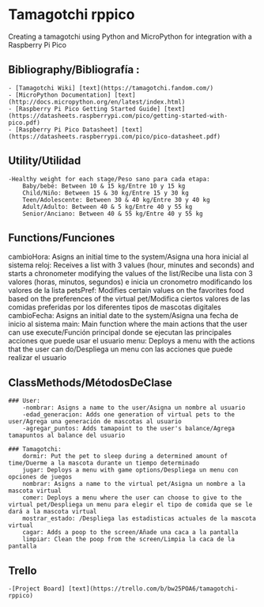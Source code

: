 # Tamagotchi rppico
 Creating a tamagotchi using Python and MicroPython for integration with a Raspberry Pi Pico

## Bibliography/Bibliografía :
    - [Tamagotchi Wiki] [text](https://tamagotchi.fandom.com/)
    - [MicroPython Documentation] [text](http://docs.micropython.org/en/latest/index.html)
    - [Raspberry Pi Pico Getting Started Guide] [text](https://datasheets.raspberrypi.com/pico/getting-started-with-pico.pdf)
    - [Raspberry Pi Pico Datasheet] [text](https://datasheets.raspberrypi.com/pico/pico-datasheet.pdf)


## Utility/Utilidad
    -Healthy weight for each stage/Peso sano para cada etapa:
        Baby/bebé: Between 10 & 15 kg/Entre 10 y 15 kg
        Child/Niño: Between 15 & 30 kg/Entre 15 y 30 kg
        Teen/Adolescente: Between 30 & 40 kg/Entre 30 y 40 kg
        Adult/Adulto: Between 40 & 5 kg/Entre 40 y 55 kg
        Senior/Anciano: Between 40 & 55 kg/Entre 40 y 55 kg


## Functions/Funciones
cambioHora: Asigns an initial time to the system/Asigna una hora inicial al sistema
reloj: Receives a list with 3 values (hour, minutes and seconds) and starts a chronometer modifying the values of the list/Recibe una lista con 3 valores (horas, minutos, segundos) e inicia un cronometro modificando los valores de la lista 
petsPref: Modifies certain values on the favorites food based on the preferences of the virtual pet/Modifica ciertos valores de las comidas preferidas por los diferentes tipos de mascotas digitales 
cambioFecha: Asigns an initial date to the system/Asigna una fecha de inicio al sistema
main: Main function where the main actions that the user can use execute/Función principal donde se ejecutan las principales acciones que puede usar el usuario
menu: Deploys a menu with the actions that the user can do/Despliega un menu con las acciones que puede realizar el usuario

## ClassMethods/MétodosDeClase
    ### User:
        -nombrar: Asigns a name to the user/Asigna un nombre al usuario
        -edad_generacion: Adds one generation of virtual pets to the user/Agrega una generación de mascotas al usuario
        -agregar_puntos: Adds tamapoint to the user's balance/Agrega tamapuntos al balance del usuario
    
    ### Tamagotchi: 
        dormir: Put the pet to sleep during a determined amount of time/Duerme a la mascota durante un tiempo determinado
        jugar: Deploys a menu with game options/Despliega un menu con opciones de juegos
        nombrar: Asigns a name to the virtual pet/Asigna un nombre a la mascota virtual
        comer: Deploys a menu where the user can choose to give to the virtual pet/Despliega un menu para elegir el tipo de comida que se le dará a la mascota virtual
        mostrar_estado: /Despliega las estadisticas actuales de la mascota virtual
        cagar: Adds a poop to the screen/Añade una caca a la pantalla
        limpiar: Clean the poop from the screen/Limpia la caca de la pantalla
        


## Trello
    -[Project Board] [text](https://trello.com/b/bw25POA6/tamagotchi-rppico)